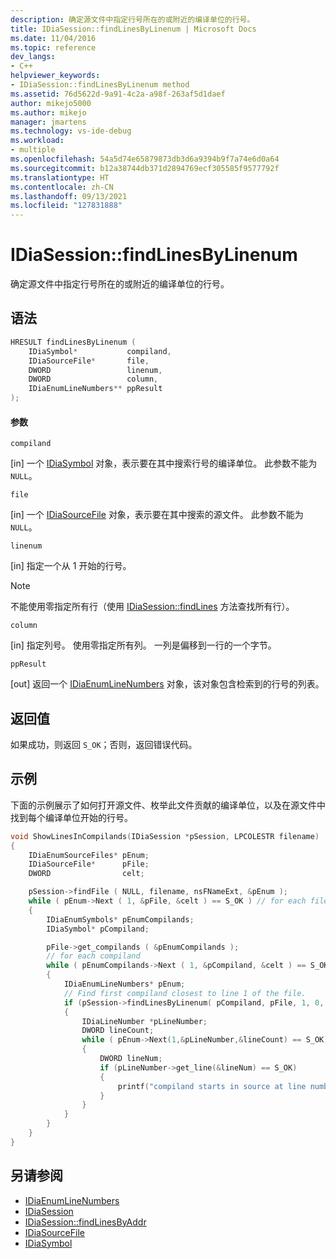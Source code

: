 ```yaml
---
description: 确定源文件中指定行号所在的或附近的编译单位的行号。
title: IDiaSession::findLinesByLinenum | Microsoft Docs
ms.date: 11/04/2016
ms.topic: reference
dev_langs:
- C++
helpviewer_keywords:
- IDiaSession::findLinesByLinenum method
ms.assetid: 76d5622d-9a91-4c2a-a98f-263af5d1daef
author: mikejo5000
ms.author: mikejo
manager: jmartens
ms.technology: vs-ide-debug
ms.workload:
- multiple
ms.openlocfilehash: 54a5d74e65879873db3d6a9394b9f7a74e6d0a64
ms.sourcegitcommit: b12a38744db371d2894769ecf305585f9577792f
ms.translationtype: HT
ms.contentlocale: zh-CN
ms.lasthandoff: 09/13/2021
ms.locfileid: "127831888"
---
```

# <a name="idiasessionfindlinesbylinenum"></a>IDiaSession::findLinesByLinenum
确定源文件中指定行号所在的或附近的编译单位的行号。

## <a name="syntax"></a>语法

```C++
HRESULT findLinesByLinenum ( 
    IDiaSymbol*           compiland,
    IDiaSourceFile*       file,
    DWORD                 linenum,
    DWORD                 column,
    IDiaEnumLineNumbers** ppResult
);
```

#### <a name="parameters"></a>参数
`compiland`

[in] 一个 [IDiaSymbol](../../debugger/debug-interface-access/idiasymbol.md) 对象，表示要在其中搜索行号的编译单位。 此参数不能为 `NULL`。

`file`

[in] 一个 [IDiaSourceFile](../../debugger/debug-interface-access/idiasourcefile.md) 对象，表示要在其中搜索的源文件。 此参数不能为 `NULL`。

`linenum`

[in] 指定一个从 1 开始的行号。

> [!NOTE]
> 不能使用零指定所有行（使用 [IDiaSession::findLines](../../debugger/debug-interface-access/idiasession-findlines.md) 方法查找所有行）。

`column`

[in] 指定列号。 使用零指定所有列。 一列是偏移到一行的一个字节。

`ppResult`

[out] 返回一个 [IDiaEnumLineNumbers](../../debugger/debug-interface-access/idiaenumlinenumbers.md) 对象，该对象包含检索到的行号的列表。

## <a name="return-value"></a>返回值
如果成功，则返回 `S_OK`；否则，返回错误代码。

## <a name="example"></a>示例
下面的示例展示了如何打开源文件、枚举此文件贡献的编译单位，以及在源文件中找到每个编译单位开始的行号。

```C++
void ShowLinesInCompilands(IDiaSession *pSession, LPCOLESTR filename)
{
    IDiaEnumSourceFiles* pEnum;
    IDiaSourceFile*      pFile;
    DWORD                celt;

    pSession->findFile ( NULL, filename, nsFNameExt, &pEnum );
    while ( pEnum->Next ( 1, &pFile, &celt ) == S_OK ) // for each file
    {
        IDiaEnumSymbols* pEnumCompilands;
        IDiaSymbol* pCompiland;

        pFile->get_compilands ( &pEnumCompilands );
        // for each compiland
        while ( pEnumCompilands->Next ( 1, &pCompiland, &celt ) == S_OK )
        {
            IDiaEnumLineNumbers* pEnum;
            // Find first compiland closest to line 1 of the file.
            if (pSession->findLinesByLinenum( pCompiland, pFile, 1, 0, &pEnum ) == S_OK)
            {
                IDiaLineNumber *pLineNumber;
                DWORD lineCount;
                while ( pEnum->Next(1,&pLineNumber,&lineCount) == S_OK)
                {
                    DWORD lineNum;
                    if (pLineNumber->get_line(&lineNum) == S_OK)
                    {
                        printf("compiland starts in source at line number = %lu\n",lineNum);
                    }
                }
            }
        }
    }
}
```

## <a name="see-also"></a>另请参阅
- [IDiaEnumLineNumbers](../../debugger/debug-interface-access/idiaenumlinenumbers.md)
- [IDiaSession](../../debugger/debug-interface-access/idiasession.md)
- [IDiaSession::findLinesByAddr](../../debugger/debug-interface-access/idiasession-findlinesbyaddr.md)
- [IDiaSourceFile](../../debugger/debug-interface-access/idiasourcefile.md)
- [IDiaSymbol](../../debugger/debug-interface-access/idiasymbol.md)
